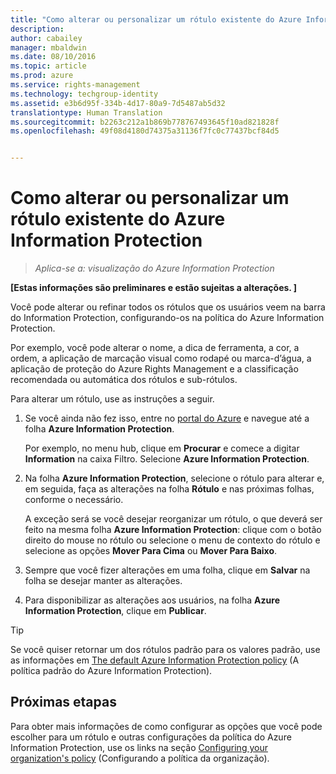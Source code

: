 ```yaml
---
title: "Como alterar ou personalizar um rótulo existente do Azure Information Protection | Azure Rights Management"
description: 
author: cabailey
manager: mbaldwin
ms.date: 08/10/2016
ms.topic: article
ms.prod: azure
ms.service: rights-management
ms.technology: techgroup-identity
ms.assetid: e3b6d95f-334b-4d17-80a9-7d5487ab5d32
translationtype: Human Translation
ms.sourcegitcommit: b2263c212a1b869b778767493645f10ad821828f
ms.openlocfilehash: 49f08d4180d74375a31136f7fc0c77437bcf84d5


---
```


# Como alterar ou personalizar um rótulo existente do Azure Information Protection

>*Aplica-se a: visualização do Azure Information Protection*

**[Estas informações são preliminares e estão sujeitas a alterações. ]**

Você pode alterar ou refinar todos os rótulos que os usuários veem na barra do Information Protection, configurando-os na política do Azure Information Protection.

Por exemplo, você pode alterar o nome, a dica de ferramenta, a cor, a ordem, a aplicação de marcação visual como rodapé ou marca-d’água, a aplicação de proteção do Azure Rights Management e a classificação recomendada ou automática dos rótulos e sub-rótulos.

Para alterar um rótulo, use as instruções a seguir.


1. Se você ainda não fez isso, entre no [portal do Azure](https://portal.azure.com) e navegue até a folha **Azure Information Protection**. 
    
    Por exemplo, no menu hub, clique em **Procurar** e comece a digitar **Information** na caixa Filtro. Selecione **Azure Information Protection**.

2. Na folha **Azure Information Protection**, selecione o rótulo para alterar e, em seguida, faça as alterações na folha **Rótulo** e nas próximas folhas, conforme o necessário.

    A exceção será se você desejar reorganizar um rótulo, o que deverá ser feito na mesma folha **Azure Information Protection**: clique com o botão direito do mouse no rótulo ou selecione o menu de contexto do rótulo e selecione as opções **Mover Para Cima** ou **Mover Para Baixo**.

3. Sempre que você fizer alterações em uma folha, clique em **Salvar** na folha se desejar manter as alterações.

4. Para disponibilizar as alterações aos usuários, na folha **Azure Information Protection**, clique em **Publicar**.

> [!TIP]
>Se você quiser retornar um dos rótulos padrão para os valores padrão, use as informações em [The default Azure Information Protection policy](configure-policy-default.md) (A política padrão do Azure Information Protection).

## Próximas etapas

Para obter mais informações de como configurar as opções que você pode escolher para um rótulo e outras configurações da política do Azure Information Protection, use os links na seção [Configuring your organization's policy](configure-policy.md#configuring-your-organization-s-policy) (Configurando a política da organização).






<!--HONumber=Aug16_HO2-->


